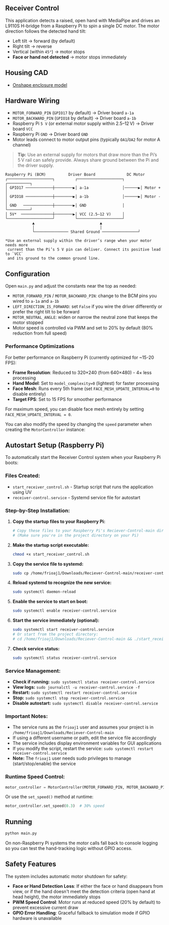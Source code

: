 ## Receiver Control

This application detects a raised, open hand with MediaPipe and drives an L9110S H-bridge from a Raspberry Pi to spin a single DC motor. The motor direction follows the detected hand tilt:

- Left tilt → forward (by default)
- Right tilt → reverse
- Vertical (within `45°`) → motor stops
- **Face or hand not detected** → motor stops immediately

## Housing CAD

- [Onshape enclosure model](https://cad.onshape.com/documents/6807801388cd1d3c9d6b9f2a/w/23686d7df571e290bd4fe000/e/c297ecbb82ea916d8e0fea8e?renderMode=0&uiState=68dac285ec910c36b04511ce)

## Hardware Wiring

- `MOTOR_FORWARD_PIN` (`GPIO17` by default) → Driver board `a-1a`
- `MOTOR_BACKWARD_PIN` (`GPIO18` by default) → Driver board `a-1b`
- Raspberry Pi `5 V` (or external motor supply within 2.5–12 V) → Driver board `VCC`
- Raspberry Pi `GND` → Driver board `GND`
- Motor leads connect to motor output pins (typically `OA1`/`OA2` for motor A channel)

> **Tip:** Use an external supply for motors that draw more than the Pi’s 5 V rail can safely provide. Always share ground between the Pi and the driver supply.

```
Raspberry Pi (BCM)          Driver Board              DC Motor
┌────────────────────┐         ┌────────────────────┐       ┌──────────┐
│ GPIO17 ────────────┼────────▶│ a-1a               │──────▶│ Motor +  │
│ GPIO18 ────────────┼────────▶│ a-1b               │──────▶│ Motor -  │
│ GND   ─────────────┼────────▶│ GND                │       └──────────┘
│ 5V*  ──────────────┼────────▶│ VCC (2.5–12 V)     │
└────────────────────┘         └────────────────────┘
            ▲                             ▲
            │                             │
            └─────────────── Shared Ground ────────────────┘

*Use an external supply within the driver’s range when your motor needs more
 current than the Pi’s 5 V pin can deliver. Connect its positive lead to `VCC`
 and its ground to the common ground line.
```

## Configuration

Open `main.py` and adjust the constants near the top as needed:

- `MOTOR_FORWARD_PIN` / `MOTOR_BACKWARD_PIN`: change to the BCM pins you wired to `a-1a` and `a-1b`
- `LEFT_DIRECTION_IS_FORWARD`: set `False` if you wire the driver differently or prefer the right tilt to be forward
- `MOTOR_NEUTRAL_ANGLE`: widen or narrow the neutral zone that keeps the motor stopped
- Motor speed is controlled via PWM and set to 20% by default (80% reduction from full speed)

### Performance Optimizations

For better performance on Raspberry Pi (currently optimized for ~15-20 FPS):

- **Frame Resolution**: Reduced to 320×240 (from 640×480) - 4× less processing
- **Hand Model**: Set to `model_complexity=0` (lightest) for faster processing
- **Face Mesh**: Runs every 5th frame (set `FACE_MESH_UPDATE_INTERVAL=0` to disable entirely)
- **Target FPS**: Set to 15 FPS for smoother performance

For maximum speed, you can disable face mesh entirely by setting `FACE_MESH_UPDATE_INTERVAL = 0`.

You can also modify the speed by changing the `speed` parameter when creating the `MotorController` instance:

## Autostart Setup (Raspberry Pi)

To automatically start the Receiver Control system when your Raspberry Pi boots:

### Files Created:
- `start_receiver_control.sh` - Startup script that runs the application using UV
- `receiver-control.service` - Systemd service file for autostart

### Step-by-Step Installation:

1. **Copy the startup files to your Raspberry Pi:**
   ```bash
   # Copy these files to your Raspberry Pi's Reciever-Control-main directory
   # (Make sure you're in the project directory on your Pi)
   ```

2. **Make the startup script executable:**
   ```bash
   chmod +x start_receiver_control.sh
   ```

3. **Copy the service file to systemd:**
   ```bash
   sudo cp /home/frioaj1/Downloads/Reciever-Control-main/receiver-control.service /etc/systemd/system/
   ```

4. **Reload systemd to recognize the new service:**
   ```bash
   sudo systemctl daemon-reload
   ```

5. **Enable the service to start on boot:**
   ```bash
   sudo systemctl enable receiver-control.service
   ```

6. **Start the service immediately (optional):**
   ```bash
   sudo systemctl start receiver-control.service
   # Or start from the project directory:
   # cd /home/frioaj1/Downloads/Reciever-Control-main && ./start_receiver_control.sh
   ```

7. **Check service status:**
   ```bash
   sudo systemctl status receiver-control.service
   ```

### Service Management:

- **Check if running:** `sudo systemctl status receiver-control.service`
- **View logs:** `sudo journalctl -u receiver-control.service -f`
- **Restart:** `sudo systemctl restart receiver-control.service`
- **Stop:** `sudo systemctl stop receiver-control.service`
- **Disable autostart:** `sudo systemctl disable receiver-control.service`

### Important Notes:

- The service runs as the `frioaj1` user and assumes your project is in `/home/frioaj1/Downloads/Reciever-Control-main`
- If using a different username or path, edit the service file accordingly
- The service includes display environment variables for GUI applications
- If you modify the script, restart the service: `sudo systemctl restart receiver-control.service`
- **Note:** The `frioaj1` user needs sudo privileges to manage (start/stop/enable) the service

### Runtime Speed Control:

```python
motor_controller = MotorController(MOTOR_FORWARD_PIN, MOTOR_BACKWARD_PIN, speed=0.5)  # 50% speed
```

Or use the `set_speed()` method at runtime:

```python
motor_controller.set_speed(0.3)  # 30% speed
```

## Running

```bash
python main.py
```

On non-Raspberry Pi systems the motor calls fall back to console logging so you can test the hand-tracking logic without GPIO access.

## Safety Features

The system includes automatic motor shutdown for safety:
- **Face or Hand Detection Loss**: If either the face or hand disappears from view, or if the hand doesn't meet the detection criteria (open hand at head height), the motor immediately stops
- **PWM Speed Control**: Motor runs at reduced speed (20% by default) to prevent excessive current draw
- **GPIO Error Handling**: Graceful fallback to simulation mode if GPIO hardware is unavailable

